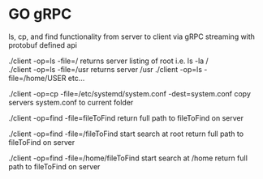 # GO gRPC 


ls, cp, and find functionality from server to client via gRPC streaming with protobuf defined api

./client -op=ls -file=/ returns server listing of root  i.e. ls -la /  
./client -op=ls -file=/usr returns server /usr
./client -op=ls -file=/home/USER  etc...

./client -op=cp -file=/etc/systemd/system.conf -dest=system.conf
     copy servers system.conf to current folder
     
./client -op=find -file=fileToFind 
      return full path to fileToFind on server
      
./client -op=find -file=/fileToFind    start search at root
      return full path to fileToFind on server      
      
./client -op=find -file=/home/fileToFind    start search at /home
      return full path to fileToFind on server            







